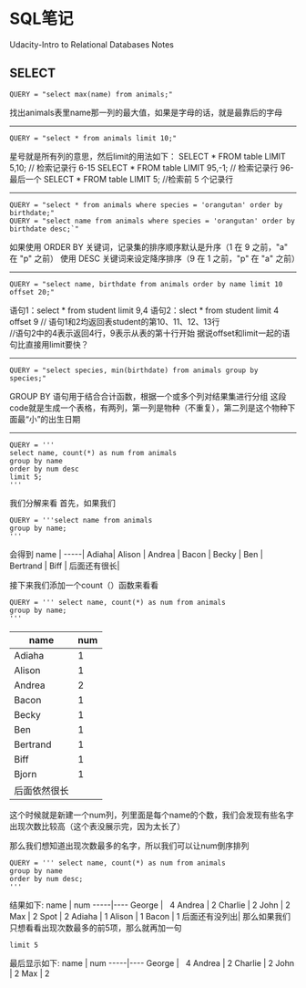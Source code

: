 # SQL笔记
Udacity-Intro to Relational Databases Notes
## SELECT ##

    QUERY = "select max(name) from animals;"
找出animals表里name那一列的最大值，如果是字母的话，就是最靠后的字母


----------


    QUERY = "select * from animals limit 10;"

星号就是所有列的意思，然后limit的用法如下：
SELECT * FROM table LIMIT 5,10;  // 检索记录行 6-15
SELECT * FROM table LIMIT 95,-1; // 检索记录行 96-最后一个
SELECT * FROM table LIMIT 5;     //检索前 5 个记录行


----------


    QUERY = "select * from animals where species = 'orangutan' order by birthdate;"
    QUERY = "select name from animals where species = 'orangutan' order by birthdate desc;`"
如果使用 ORDER BY 关键词，记录集的排序顺序默认是升序（1 在 9 之前，"a" 在 "p" 之前）
使用 DESC 关键词来设定降序排序（9 在 1 之前，"p" 在 "a" 之前）


----------

    QUERY = "select name, birthdate from animals order by name limit 10 offset 20;"
语句1：select * from student limit 9,4
语句2：slect * from student limit 4 offset 9
// 语句1和2均返回表student的第10、11、12、13行  
//语句2中的4表示返回4行，9表示从表的第十行开始
据说offset和limit一起的语句比直接用limit要快？


----------

    QUERY = "select species, min(birthdate) from animals group by species;"
GROUP BY 语句用于结合合计函数，根据一个或多个列对结果集进行分组
这段code就是生成一个表格，有两列，第一列是物种（不重复），第二列是这个物种下面最“小”的出生日期


----------

    QUERY = '''
    select name, count(*) as num from animals
    group by name
    order by num desc
    limit 5;
    '''
我们分解来看
首先，如果我们

    QUERY = '''select name from animals
    group by name;
    '''
会得到
name |
-----|
Adiaha|
Alison |
Andrea |
Bacon |
Becky |
Ben |
Bertrand |
Biff |
后面还有很长|

接下来我们添加一个count（）函数来看看

    QUERY = ''' select name, count(*) as num from animals
    group by name;
    '''
name | num 
-----|-----
Adiaha |   1 
Alison |   1 
Andrea |   2 
Bacon |   1 
Becky |   1 
Ben |   1 
Bertrand |   1 
Biff |   1 
Bjorn |   1 
后面依然很长|

这个时候就是新建一个num列，列里面是每个name的个数，我们会发现有些名字出现次数比较高（这个表没展示完，因为太长了）

那么我们想知道出现次数最多的名字，所以我们可以让num倒序排列

    QUERY = ''' select name, count(*) as num from animals
    group by name
    order by num desc;
    '''
结果如下:
name | num 
-----|----
George |   4 
Andrea |   2 
Charlie |   2 
John |   2 
Max |   2 
Spot |   2 
Adiaha |   1 
Alison |   1 
Bacon |   1 
后面还有没列出|
那么如果我们只想看看出现次数最多的前5项，那么就再加一句

    limit 5
最后显示如下:
name | num 
-----|----
George |   4 
Andrea |   2 
Charlie |   2 
John |   2 
Max |   2 
